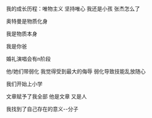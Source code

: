 我的成长历程：唯物主义 坚持唯心 我还是小孩 张杰怎么了

奥特曼是物质化身

我是物质本身

我是你爸

婚礼演唱会有n阶段

他/她们带弱化 我觉得受到最大的侮辱 弱化导致技能乱放随心

我们开始上小学

文章赋予了我全部 他是文章 又是人

我找到了自己存在的意义--分子